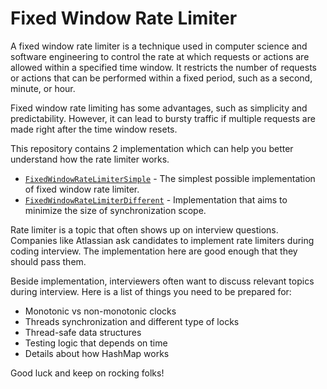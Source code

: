 # Fixed Window Rate Limiter
A fixed window rate limiter is a technique used in computer science and software engineering to control the rate at which requests or actions are allowed within a specified time window. It restricts the number of requests or actions that can be performed within a fixed period, such as a second, minute, or hour.

Fixed window rate limiting has some advantages, such as simplicity and predictability. However, it can lead to bursty traffic if multiple requests are made right after the time window resets.

This repository contains 2 implementation which can help you better understand how the rate limiter works. 
* [`FixedWindowRateLimiterSimple`](/src/main/java/com/piotrkafel/rate/limiter/FixedWindowRateLimiterSimple.java) - The simplest possible implementation of fixed window rate limiter.
* [`FixedWindowRateLimiterDifferent`](/src/main/java/com/piotrkafel/rate/limiter/FixedWindowRateLimiterDifferent.java) - Implementation that aims to minimize the size of synchronization scope.

Rate limiter is a topic that often shows up on interview questions. Companies like Atlassian ask candidates to implement rate limiters during coding interview. The implementation here are good enough that they should pass them.

Beside implementation, interviewers often want to discuss relevant topics during interview. Here is a list of things you need to be prepared for:
* Monotonic vs non-monotonic clocks
* Threads synchronization and different type of locks
* Thread-safe data structures
* Testing logic that depends on time
* Details about how HashMap works

Good luck and keep on rocking folks!
